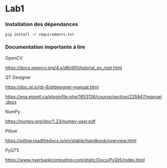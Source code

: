 # Lab1

### Installation des dépendances

`pip install -r requirements.txt`

### Documentation importante à lire


OpenCV

https://docs.opencv.org/4.x/d6/d00/tutorial_py_root.html

QT Designer

https://doc.qt.io/qt-6/qtdesigner-manual.html

https://ena.etsmtl.ca/pluginfile.php/1653136/course/section/235847/manuel.docx

NumPy

https://numpy.org/doc/1.23/numpy-user.pdf

Pillow

https://pillow.readthedocs.io/en/stable/handbook/overview.html

PyQT5

https://www.riverbankcomputing.com/static/Docs/PyQt5/index.html
